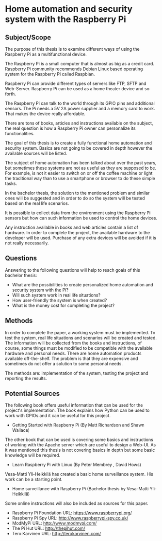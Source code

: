 # Home automation and security system with the Raspberry Pi

## Subject/Scope    

The purpose of this thesis is to examine different ways of using the Raspberry Pi as a multifunctional device.

The Raspberry Pi is a small computer that is almost as big as a credit card. Raspberry Pi community recommends Debian Linux based operating system for the Raspberry Pi called Raspbian. 

Raspberry Pi can provide different types of servers like FTP, SFTP and Web-Server. Raspberry Pi can be used as a home theater device and so forth.

The Raspberry Pi can talk to the world through its GPIO pins and additional sensors. The Pi needs a 5V 2A power supplier and a memory card to work. That makes the device really affordable.
    
There are tons of books, articles and instructions available on the subject, the real question is how a Raspberry Pi owner can personalize its functionalities.

The goal of this thesis is to create a fully functional home automation and security system. Basics are not going to be covered in depth however the available sources will be listed.

The subject of home automation has been talked about over the past years, but sometimes these systems are not as useful as they are supposed to be. For example, is not it easier to switch on or off the coffee machine or light the traditional way than to use a smartphone or browser to do these simple tasks.

In the bachelor thesis, the solution to the mentioned problem and similar ones will be suggested and in order to do so the system will be tested based on the real life scenarios.

It is possible to collect data from the environment using the Raspberry Pi sensors but how can such information be used to control the home devices.

Any instruction available in books and web articles contain a list of hardware. In order to complete the project, the available hardware to the developer will be used. Purchase of any extra devices will be avoided if it is not really necessarily.
    
## Questions    

Answering to the following questions will help to reach goals of this bachelor thesis:
    
* What are the possibilities to create personalized home automation and security system with the Pi?
* Will such system work in real life situations?
* How user-friendly the system is when created?
* What is the money cost for completing the project?

## Methods    

In order to complete the paper, a working system must be implemented. To test the system, real life situations and scenarios will be created and tested. The information will be collected from the books and instructions, of course, some things must be modified to be compatible with the available hardware and personal needs. There are home automation products available off-the-shelf. The problem is that they are expensive and sometimes do not offer a solution to some personal needs. 

The methods are: implementation of the system, testing the project and reporting the results.

## Potential Sources    

The following book offers useful information that can be used for the project's implementation. The book explains how Python can be used to work with GPIOs and it can be useful for this project.

* Getting Started with Raspberry Pi (By Matt Richardson and Shawn Wallace)

The other book that can be used is covering some basics and instructions of working with the Apache server which are useful to design a Web-UI. As it was mentioned this thesis is not covering basics in depth but some basic knowledge will be required.

* Learn Raspberry Pi with Linux (By Peter Membrey , David Hows)

Vesa-Matti Yli-Heikkilä has created a basic home surveillance system. His work can be a starting point.

* Home surveillance with Raspberry Pi (Bachelor thesis by Vesa-Matti Yli-Heikkilä)

Some online instructions will also be included as sources for this paper.

* Raspberry Pi Foundation URL: https://www.raspberrypi.org/
* Raspberry Pi Spy URL: http://www.raspberrypi-spy.co.uk/
* ModMyPi URL: http://www.modmypi.com/
* The Pi Hut URL: http://thepihut.com/
* Tero Karvinen URL: http://terokarvinen.com/
